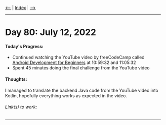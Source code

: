 [<--](../Days/Day79.md) | [Index](../README.md) | [-->](../Days/Day81.md)
____
# Day 80: July 12, 2022
#### Today's Progress:
- Continued watching the YouTube video by freeCodeCamp called [Android Development for Beginners](https://youtu.be/fis26HvvDII) at 10:59:32 and 11:05:32
- Spent 45 minutes doing the final challenge from the YouTube video

#### Thoughts:
I managed to translate the backend Java code from the YouTube video into Kotlin, hopefully everything works as expected in the video.

###### Link(s) to work:

___

